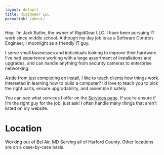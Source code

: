 ```yaml
---
layout: default
title: RigidGear LLC
permalink: /about/
---
```


Hey. I’m Jack Butler, the owner of RigidGear LLC. I have been pursuing IT work since middle school. Although my day job is as a Software Controls Engineer, I moonlight as a friendly IT guy.

I serve small businesses and individuals looking to improve their hardware. I’ve had experience working with a large assortment of installations and upgrades, and can handle anything from security cameras to enterprise networking.

Aside from just completing an install, I like to teach clients how things work. Interested in learning how to build a computer? I’d love to teach you to pick the right parts, ensure upgradability, and assemble it safely.

You can see what services I offer on the [Services page](/services/). If you’re unsure if I’m the right guy for the job, just ask! I often handle many things that aren’t listed on my website.

	
# Location

Working out of Bel Air, MD
Serving all of Harford County. Other locations are on a case-by-case basis.
